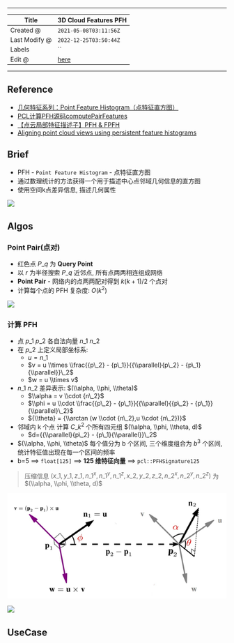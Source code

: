 -----

| Title         | 3D Cloud Features PFH                                 |
| ------------- | ----------------------------------------------------- |
| Created @     | `2021-05-08T03:11:56Z`                                |
| Last Modify @ | `2022-12-25T03:50:44Z`                                |
| Labels        | \`\`                                                  |
| Edit @        | [here](https://github.com/junxnone/aiwiki/issues/298) |

-----

## Reference

  - [几何特征系列：Point Feature
    Histogram（点特征直方图）](http://lemonc.me/point-feature-histogram.html)
  - [PCL计算PFH源码computePairFeatures](https://blog.csdn.net/m0_49291417/article/details/110198763)
  - [【点云局部特征描述子】PFH & FPFH](https://zhuanlan.zhihu.com/p/192343758)
  - [Aligning point cloud views using persistent feature
    histograms](https://ias.in.tum.de/_media/spezial/bib/rusu08iros-1.pdf)

## Brief

  - PFH - `Point Feature Histogram` - 点特征直方图
  - 通过数理统计的方法获得一个用于描述中心点邻域几何信息的直方图
  - 使用空间k点差异信息, 描述几何属性

<img width="600px" src="https://user-images.githubusercontent.com/2216970/158321656-336f6bf0-457d-443e-adcf-2fd5711d25e2.png">

## Algos

### Point Pair(点对)

  - 红色点 $P\_{q}$ 为 **Query Point**
  - 以 $r$ 为半径搜索 $P\_{q}$ 近邻点, 所有点两两相连组成网络
  - **Point Pair** - 网络内的点两两配对得到 $k(k+1)/2$ 个点对
  - 计算每个点的 PFH 复杂度: $O(k^2)$

<img width="400px" src="https://user-images.githubusercontent.com/2216970/117524062-68c8cf00-afee-11eb-81ed-bc3bc5cb60fa.png">

### 计算 PFH

  - 点 $p\_1$ $p\_2$ 各自法向量 $n\_1$ $n\_2$
  - 在 $p\_2$ 上定义局部坐标系:
      - $u=n\_1$
      - $v = u \\times \\frac{{p\_2} - {p\_1}}{{\\parallel}{p\_2} -
        {p\_1}{\\parallel}}\_2$
      - $w = u \\times v$
  - $n\_1$ $n\_2$ 差异表示: $(\\alpha, \\phi, \\theta)$
      - $\\alpha = v \\cdot {n\_2}$
      - $\\phi = u \\cdot \\frac{{p\_2} - {p\_1}}{{\\parallel}{{p\_2} -
        {p\_1}}{\\parallel}\_2}$
      - ${\\theta} = {\\arctan (w \\cdot {n\_2},u \\cdot {n\_2})}$
  - 邻域内 k 个点 计算 $C\_{k}^2$ 个所有四元组 $(\\alpha, \\phi, \\theta, d)$
      - $d={{\\parallel}{p\_2} - {p\_1}{\\parallel}}\_2$
  - $(\\alpha, \\phi, \\theta)$ 每个值分为 b 个区间, 三个维度组合为 $b^3$ 个区间,
    统计特征值出现在每一个区间的频率
  - b=5 ==\> `float[125]` ==\> **125 维特征向量** ==\> `pcl::PFHSignature125`

> 压缩信息 $(x\_1, y\_1, z\_1, n\_1^x, n\_1^y, n\_1^z, x\_2, y\_2, z\_2,
> n\_2^x, n\_2^y, n\_2^z)$ 为 $(\\alpha, \\phi, \\theta, d)$

![image](media/9c64793919763c6d92c2faaf0ee2d2a8e69d53cc.png)

<img width=300px src="https://user-images.githubusercontent.com/2216970/158331260-618fb1e5-fb67-420b-b76e-af7118dd6f96.png">

## UseCase
